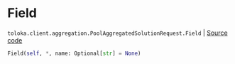 # Field
`toloka.client.aggregation.PoolAggregatedSolutionRequest.Field` | [Source code](https://github.com/Toloka/toloka-kit/blob/v0.1.26/src/client/aggregation.py#L54)

```python
Field(self, *, name: Optional[str] = None)
```

